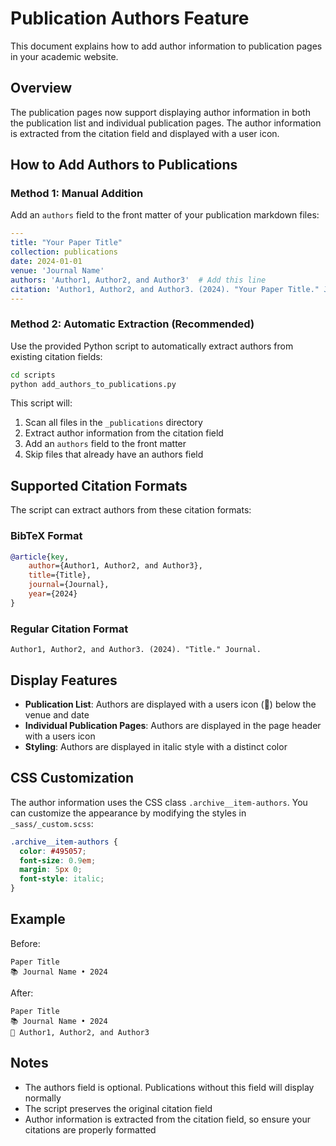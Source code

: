 # Publication Authors Feature

This document explains how to add author information to publication pages in your academic website.

## Overview

The publication pages now support displaying author information in both the publication list and individual publication pages. The author information is extracted from the citation field and displayed with a user icon.

## How to Add Authors to Publications

### Method 1: Manual Addition

Add an `authors` field to the front matter of your publication markdown files:

```yaml
---
title: "Your Paper Title"
collection: publications
date: 2024-01-01
venue: 'Journal Name'
authors: 'Author1, Author2, and Author3'  # Add this line
citation: 'Author1, Author2, and Author3. (2024). "Your Paper Title." Journal Name.'
---
```

### Method 2: Automatic Extraction (Recommended)

Use the provided Python script to automatically extract authors from existing citation fields:

```bash
cd scripts
python add_authors_to_publications.py
```

This script will:
1. Scan all files in the `_publications` directory
2. Extract author information from the citation field
3. Add an `authors` field to the front matter
4. Skip files that already have an authors field

## Supported Citation Formats

The script can extract authors from these citation formats:

### BibTeX Format
```bibtex
@article{key,
    author={Author1, Author2, and Author3},
    title={Title},
    journal={Journal},
    year={2024}
}
```

### Regular Citation Format
```
Author1, Author2, and Author3. (2024). "Title." Journal.
```

## Display Features

- **Publication List**: Authors are displayed with a users icon (👥) below the venue and date
- **Individual Publication Pages**: Authors are displayed in the page header with a users icon
- **Styling**: Authors are displayed in italic style with a distinct color

## CSS Customization

The author information uses the CSS class `.archive__item-authors`. You can customize the appearance by modifying the styles in `_sass/_custom.scss`:

```scss
.archive__item-authors {
  color: #495057;
  font-size: 0.9em;
  margin: 5px 0;
  font-style: italic;
}
```

## Example

Before:
```
Paper Title
📚 Journal Name • 2024
```

After:
```
Paper Title
📚 Journal Name • 2024
👥 Author1, Author2, and Author3
```

## Notes

- The authors field is optional. Publications without this field will display normally
- The script preserves the original citation field
- Author information is extracted from the citation field, so ensure your citations are properly formatted 